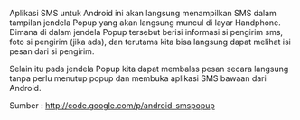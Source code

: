 Aplikasi SMS untuk Android ini akan langsung menampilkan SMS dalam tampilan jendela Popup yang akan langsung muncul di layar Handphone. Dimana di dalam jendela Popup tersebut berisi informasi si pengirim sms, foto si pengirim (jika ada), dan terutama kita bisa langsung dapat melihat isi pesan dari si pengirim.

Selain itu pada jendela Popup kita dapat membalas pesan secara langsung tanpa perlu menutup popup dan membuka aplikasi SMS bawaan dari Android.

Sumber : http://code.google.com/p/android-smspopup
